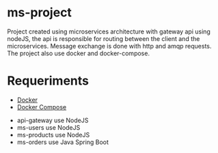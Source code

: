 # ms-project
Project created using microservices architecture with gateway api using nodeJS, the api is responsible for routing between the client and the microservices. Message exchange is done with http and amqp requests. The project also use docker and docker-compose.

# Requeriments

<ul>
  <li><a href="https://docs.docker.com/" target="_blank" >Docker</a></li>
  <li><a href="https://docs.docker.com/compose/" target="_blank" >Docker Compose</a></li>
</ul>  

<ul> 
  <li>api-gateway use NodeJS </li>
  <li>ms-users use NodeJS </li>
  <li>ms-products use NodeJS </li>
  <li>ms-orders use Java Spring Boot </li>
</ul>
